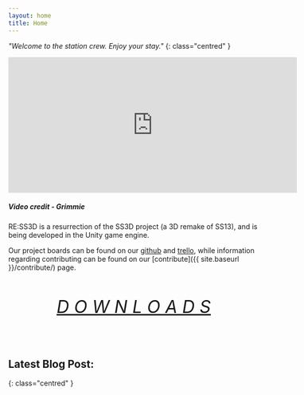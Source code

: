 ```yaml
---
layout: home
title: Home
---
```


*"Welcome to the station crew. Enjoy your stay."*
{: class="centred" }

<div>
    <iframe class="video" width="580px" height="272px" src="https://www.youtube-nocookie.com/embed/ZlWGkLT2kRo" frameborder="0" allow="accelerometer; autoplay; encrypted-media; gyroscope; picture-in-picture" allowfullscreen></iframe>
    <h5><i>Video credit - Grimmie</i></h5>
</div>

RE:SS3D is a resurrection of the SS3D project (a 3D remake of SS13), and is being developed in the Unity game engine.

Our project boards can be found on our [github](https://github.com/RE-SS3D/SS3D/projects) and [trello](https://trello.com/ress3d), while information regarding contributing can be found on our [contribute]({{ site.baseurl }}/contribute/) page.

<header class="header">
<h6 style="font-size:35px"><a href="https://github.com/RE-SS3D/SS3D#downloads">D O W N L O A D S</a></h6>
</header>

## Latest Blog Post:
{: class="centred" }
